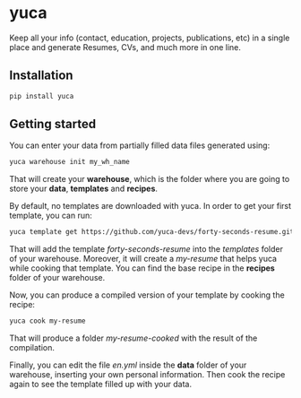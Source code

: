 # yuca

Keep all your info (contact, education, projects, publications, etc) in a single
place and generate Resumes, CVs, and much more in one line.

## Installation

```bash
pip install yuca
```

## Getting started

You can enter your data from partially filled data files generated using:

```bash
yuca warehouse init my_wh_name
```

That will create your **warehouse**, which is the folder where you are going to
store your **data**, **templates** and **recipes**.

By default, no templates are downloaded with yuca. In order to get your first
template, you can run:

```bash
yuca template get https://github.com/yuca-devs/forty-seconds-resume.git --base-recipe my-resume
```

That will add the template *forty-seconds-resume* into the *templates* folder
of your warehouse. Moreover, it will create a *my-resume*
that helps yuca while cooking that template. You can find the base recipe in the
**recipes** folder of your warehouse.

Now, you can produce a compiled version of your template by cooking the recipe:

```bash
yuca cook my-resume
```

That will produce a folder *my-resume-cooked* with the
result of the compilation.

Finally, you can edit the file *en.yml* inside the **data** folder of your
warehouse, inserting your own personal information. Then cook the recipe again
to see the template filled up with your data.
